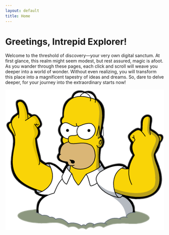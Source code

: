 ```yaml
---
layout: default
title: Home
---
```


# Greetings, Intrepid Explorer!

Welcome to the threshold of discovery—your very own digital sanctum. At first glance, this realm might seem modest, but rest assured, magic is afoot. As you wander through these pages, each click and scroll will weave you deeper into a world of wonder. Without even realizing, you will transform this place into a magnificent tapestry of ideas and dreams. So, dare to delve deeper, for your journey into the extraordinary starts now!

![Aloha!](simpson.png)